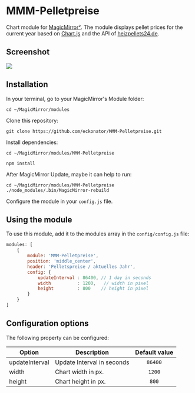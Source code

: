 # MMM-Pelletpreise
Chart module for [MagicMirror²](https://github.com/MichMich/MagicMirror). The module displays pellet prices for the current year based on [Chart.js](http://www.chartjs.org/) and the API of [heizpellets24.de](https://www.heizpellets24.de/pelletpreis).

## Screenshot
![](MMM-Pelletpreise.png)

## Installation

In your terminal, go to your MagicMirror's Module folder:
````
cd ~/MagicMirror/modules
````

Clone this repository:
````
git clone https://github.com/eckonator/MMM-Pelletpreise.git
````

Install dependencies:
````
cd ~/MagicMirror/modules/MMM-Pelletpreise
````

````
npm install
````

After MagicMirror Update, maybe it can help to run:
````
cd ~/MagicMirror/modules/MMM-Pelletpreise
./node_modules/.bin/MagicMirror-rebuild
````

Configure the module in your `config.js` file.

## Using the module

To use this module, add it to the modules array in the `config/config.js` file:
````javascript
modules: [
    {
        module: 'MMM-Pelletpreise',
        position: 'middle_center',
        header: 'Pelletspreise / aktuelles Jahr',
        config: {
            updateInterval : 86400, // 1 day in seconds
            width          : 1200,   // width in pixel
            height         : 800    // height in pixel
        }
    }
]
````

## Configuration options

The following property can be configured:

| Option      | Description                                            | Default value |
| ------------|--------------------------------------------------------|:-------------:|
| updateInterval      | Update Interval in seconds                             |  ```86400```  |
| width       | Chart width in px.                                     |  ```1200```   |
| height      | Chart height in px.                                    |    ```800```    |


